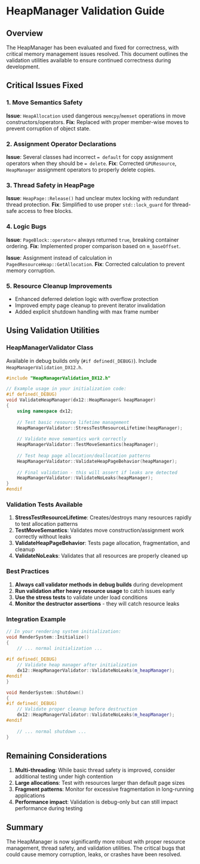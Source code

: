 # HeapManager Validation Guide

## Overview
The HeapManager has been evaluated and fixed for correctness, with critical memory management issues resolved. This document outlines the validation utilities available to ensure continued correctness during development.

## Critical Issues Fixed

### 1. Move Semantics Safety
**Issue**: `HeapAllocation` used dangerous `memcpy`/`memset` operations in move constructors/operators.
**Fix**: Replaced with proper member-wise moves to prevent corruption of object state.

### 2. Assignment Operator Declarations  
**Issue**: Several classes had incorrect `= default` for copy assignment operators when they should be `= delete`.
**Fix**: Corrected `GPUResource`, `HeapManager` assignment operators to properly delete copies.

### 3. Thread Safety in HeapPage
**Issue**: `HeapPage::Release()` had unclear mutex locking with redundant thread protection.
**Fix**: Simplified to use proper `std::lock_guard` for thread-safe access to free blocks.

### 4. Logic Bugs
**Issue**: `PageBlock::operator<` always returned `true`, breaking container ordering.
**Fix**: Implemented proper comparison based on `m_baseOffset`.

**Issue**: Assignment instead of calculation in `PagedResourceHeap::GetAllocation`.
**Fix**: Corrected calculation to prevent memory corruption.

### 5. Resource Cleanup Improvements
- Enhanced deferred deletion logic with overflow protection
- Improved empty page cleanup to prevent iterator invalidation
- Added explicit shutdown handling with max frame number

## Using Validation Utilities

### HeapManagerValidator Class
Available in debug builds only (`#if defined(_DEBUG)`). Include `HeapManagerValidation_DX12.h`.

```cpp
#include "HeapManagerValidation_DX12.h"

// Example usage in your initialization code:
#if defined(_DEBUG)
void ValidateHeapManager(dx12::HeapManager& heapManager)
{
    using namespace dx12;
    
    // Test basic resource lifetime management
    HeapManagerValidator::StressTestResourceLifetime(heapManager);
    
    // Validate move semantics work correctly
    HeapManagerValidator::TestMoveSemantics(heapManager);
    
    // Test heap page allocation/deallocation patterns
    HeapManagerValidator::ValidateHeapPageBehavior(heapManager);
    
    // Final validation - this will assert if leaks are detected
    HeapManagerValidator::ValidateNoLeaks(heapManager);
}
#endif
```

### Validation Tests Available

1. **StressTestResourceLifetime**: Creates/destroys many resources rapidly to test allocation patterns
2. **TestMoveSemantics**: Validates move construction/assignment work correctly without leaks  
3. **ValidateHeapPageBehavior**: Tests page allocation, fragmentation, and cleanup
4. **ValidateNoLeaks**: Validates that all resources are properly cleaned up

### Best Practices

1. **Always call validator methods in debug builds** during development
2. **Run validation after heavy resource usage** to catch issues early
3. **Use the stress tests** to validate under load conditions
4. **Monitor the destructor assertions** - they will catch resource leaks

### Integration Example

```cpp
// In your rendering system initialization:
void RenderSystem::Initialize()
{
    // ... normal initialization ...
    
#if defined(_DEBUG)
    // Validate heap manager after initialization
    dx12::HeapManagerValidator::ValidateNoLeaks(m_heapManager);
#endif
}

void RenderSystem::Shutdown()  
{
#if defined(_DEBUG)
    // Validate proper cleanup before destruction
    dx12::HeapManagerValidator::ValidateNoLeaks(m_heapManager);
#endif
    
    // ... normal shutdown ...
}
```

## Remaining Considerations

1. **Multi-threading**: While basic thread safety is improved, consider additional testing under high contention
2. **Large allocations**: Test with resources larger than default page sizes
3. **Fragment patterns**: Monitor for excessive fragmentation in long-running applications
4. **Performance impact**: Validation is debug-only but can still impact performance during testing

## Summary

The HeapManager is now significantly more robust with proper resource management, thread safety, and validation utilities. The critical bugs that could cause memory corruption, leaks, or crashes have been resolved.
